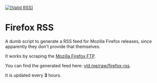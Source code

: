 <a href="http://validator.w3.org/check.cgi?url=https%3A//yld.me/raw/firefox-rss"><img src="valid-rss-rogers.png" alt="[Valid RSS]" title="Validate my RSS feed" /></a>

# Firefox RSS

A dumb script to generate a RSS feed for Mozilla Firefox releases, since
apparently they don't provide that themselves.

It works by scraping the [Mozilla Firefox FTP](https://ftp.mozilla.org).

You can find the generated feed here:
[yld.me/raw/firefox-rss](https://yld.me/raw/firefox-rss).

It is updated every **3** hours.
